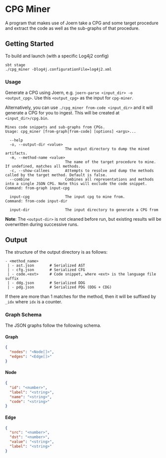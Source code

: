 CPG Miner
=============================================

A program that makes use of Joern take a CPG and some target procedure and extract the code as well as
the sub-graphs of that procedure.

## Getting Started

To build and launch (with a specific Log4j2 config)

```
sbt stage
./cpg_miner -Dlog4j.configurationFile=log4j2.xml
```

### Usage

Generate a CPG using Joern, e.g. `joern-parse <input_dir> -o <output_cpg>`. Use this `<output_cpg>` as the input for
`cpg-miner`.

Alternatively, you can use `./cpg_miner from-code <input_dir>` and it will generate a CPG for you to ingest. This will 
be created at `<input_dir>/cpg.bin`.

```
Mines code snippets and sub-graphs from CPGs.
Usage: cpg_miner [from-graph|from-code] [options] <args>...

  --help
  -o, --output-dir <value>
                           The output directory to dump the mined artifacts.
  -m, --method-name <value>
                           The name of the target procedure to mine. If undefined, matches all methods.
  -c, --show-callees       Attempts to resolve and dump the methods called by the target method. Default is false.
  --combine                Combines all representations and methods into a single JSON CPG. Note this will exclude the code snippet.
Command: from-graph input-cpg

  input-cpg                The input cpg to mine from.
Command: from-code input-dir

  input-dir                The input directory to generate a CPG from

```

**Note**: The `<output-dir>` is not cleaned before run, but existing results will be overwritten during successive runs.

## Output

The structure of the output directory is as follows:

```
- <method_name>
 | - ast.json       # Serialized AST
 | - cfg.json       # Serialized CFG
 | - code.<ext>     # Code snippet, where <ext> is the language file suffix
 | - ddg.json       # Serialized DDG
 | - pdg.json       # Serialized PDG (DDG + CDG)
```

If there are more than 1 matches for the method, then it will be suffixed by `_idx` where `idx` is a counter.

### Graph Schema

The JSON graphs follow the following schema.

#### Graph

```json
{
  "nodes": "<Node[]>",
  "edges": "<Edge[]>"
}
```

#### Node

```json
{
  "id": "<number>",
  "label": "<string>",
  "name": "<string>",
  "code": "<string>"
}
```

#### Edge

```json
{
  "src": "<number>",
  "dst": "<number>",
  "value": "<string>",
  "label": "<string>"
}
```
